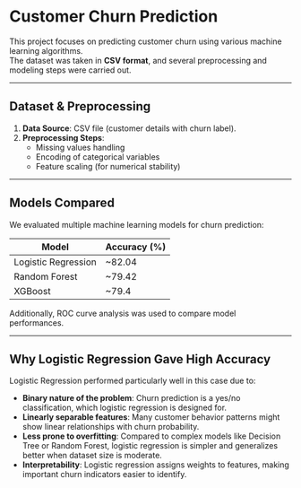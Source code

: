 # Customer Churn Prediction

This project focuses on predicting customer churn using various machine learning algorithms.  
The dataset was taken in **CSV format**, and several preprocessing and modeling steps were carried out.

---

## Dataset & Preprocessing
1. **Data Source**: CSV file (customer details with churn label).  
2. **Preprocessing Steps**:
   - Missing values handling
   - Encoding of categorical variables
   - Feature scaling (for numerical stability)

---

## Models Compared
We evaluated multiple machine learning models for churn prediction:

| Model               | Accuracy (%) |
|----------------------|--------------|
| Logistic Regression  | ~82.04       |
| Random Forest        | ~79.42       |
| XGBoost              | ~79.4        |

Additionally, ROC curve analysis was used to compare model performances.

---

## Why Logistic Regression Gave High Accuracy
Logistic Regression performed particularly well in this case due to:
- **Binary nature of the problem**: Churn prediction is a yes/no classification, which logistic regression is designed for.  
- **Linearly separable features**: Many customer behavior patterns might show linear relationships with churn probability.  
- **Less prone to overfitting**: Compared to complex models like Decision Tree or Random Forest, logistic regression is simpler and generalizes better when dataset size is moderate.  
- **Interpretability**: Logistic regression assigns weights to features, making important churn indicators easier to identify.
